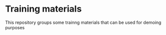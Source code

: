 # Training materials
This repository groups some trainng materials that can be used for demoing purposes
